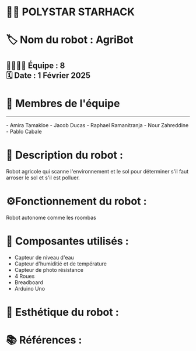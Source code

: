 # 🌟🤖 POLYSTAR STARHACK 

#  🏷️ Nom du robot :  AgriBot

## 👨‍💻👩‍💻 Équipe :  8 <br> 🗓️ Date : 1 Février 2025

# 👥 Membres de l'équipe <br>

<hr style="border-color: #40E0D0; border-width: 5px;">
- Amira Tamakloe
- Jacob Ducas
- Raphael Ramanitranja
- Nour Zahreddine
- Pablo Cabale


# 📄 Description du robot :

Robot agricole qui scanne l'environnement et le sol pour déterminer s'il faut arroser le sol et s'il est polluer.

# ⚙️Fonctionnement du robot :

Robot autonome comme les roombas

# 🧩 Composantes utilisés :

- Capteur de niveau d'eau 
- Capteur d'humiditié et de température
- Capteur de photo résistance
- 4 Roues
- Breadboard
- Arduino Uno

# 🎨 Esthétique du robot :



# 📚 Références :
